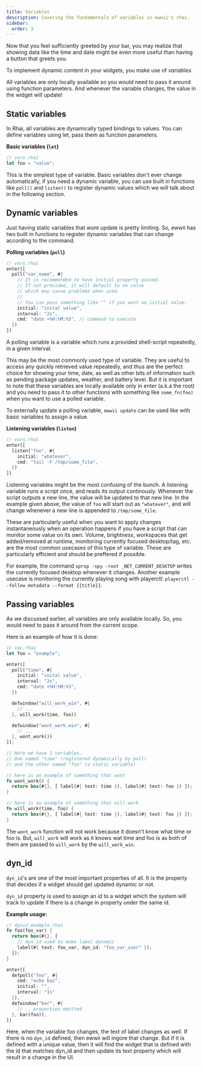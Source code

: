 ```yaml
---
title: Variables
description: Covering the fundamentals of variables in ewwii's rhai.
sidebar:
  order: 3
---
```


Now that you feel sufficiently greeted by your bar, you may realize that showing data like the time and date might be even more useful than having a button that greets you.

To implement dynamic content in your widgets, you make use of _variables_.

All variables are only locally available so you would need to pass it around using function parameters. And whenever the variable changes, the value in the widget will update!

## Static variables

In Rhai, all variables are dynamically typed bindings to values. You can define variables using let, pass them as function parameters.

**Basic variables (`let`)**

```rust
// vars.rhai
let foo = "value";
```

This is the simplest type of variable.
Basic variables don't ever change automatically, if you need a dynamic variable, you can use built in functions like `poll()` and `listen()` to register dynamic values which we will talk about in the following section.

## Dynamic variables

Just having static variables that wont update is pretty limiting. So, ewwii has two built in functions to register dynamic variables that can change according to the command.

**Polling variables (`poll`)**

```rust
// vars.rhai
enter([
  poll("var_name", #{
    // It is recommended to have initial property passed.
    // If not provided, it will default to no value
    // which may cause problems when used.
    //
    // You can pass something like "" if you want no initial value.
    initial: "inital value",
    interval: "2s",
    cmd: "date +%H:%M:%S", // command to execute
  })
])
```

A polling variable is a variable which runs a provided shell-script repeatedly, in a given interval.

This may be the most commonly used type of variable.
They are useful to access any quickly retrieved value repeatedly,
and thus are the perfect choice for showing your time, date, as well as other bits of information such as pending package updates, weather, and battery level.
But it is important to note that these variables are locally available only in enter (a.k.a the root) and you need to pass it to other functions with something like `some_fn(foo)` when you want to use a polled variable.

<!-- You can also specify an initial-value. This should prevent ewwii from waiting for the result of a given command during startup, thus
making the startup time faster. -->

To externally update a polling variable, `ewwii update` can be used like with basic variables to assign a value.

**Listening variables (`listen`)**

```rust
// vars.rhai
enter([
  listen("foo", #{
    initial: "whatever",
    cmd: "tail -F /tmp/some_file",
  })
])
```

Listening variables might be the most confusing of the bunch.
A listening variable runs a script once, and reads its output continously.
Whenever the script outputs a new line, the value will be updated to that new line.
In the example given above, the value of `foo` will start out as `"whatever"`, and will change whenever a new line is appended to `/tmp/some_file`.

These are particularly useful when you want to apply changes instantaneously when an operation happens if you have a script
that can monitor some value on its own. Volume, brightness, workspaces that get added/removed at runtime,
monitoring currently focused desktop/tag, etc. are the most common usecases of this type of variable.
These are particularly efficient and should be preffered if possible.

For example, the command `xprop -spy -root _NET_CURRENT_DESKTOP` writes the currently focused desktop whenever it changes.
Another example usecase is monitoring the currently playing song with playerctl: `playerctl --follow metadata --format {{title}}`.

<!--
**Built-in "magic" variables**

In addition to defining your own variables, ewwii provides some values for you to use out of the box.
These include values such as your CPU and RAM usage.
These mostly contain their data as JSON, which you can then get using the [json access syntax](expression_language.md).
All available magic variables are listed [here](magic-vars.md). -->

## Passing variables

As we discussed earlier, all variables are only available locally. So, you would need to pass it around from the current scope.

Here is an example of how it is done:

```rust
// var.rhai
let foo = "example";

enter([
  poll("time", #{
    initial: "inital value",
    interval: "2s",
    cmd: "date +%H:%M:%S",
  })

  defwindow("will_work_win", #{
    // ...
  }, will_work(time, foo))

  defwindow("wont_work_win", #{
    // ...
  }, wont_work())
]);

// Here we have 2 variables.
// One named "time" (registered dynamically by poll)
// and the other named "foo" (a static variable)

// here is an example of something that wont
fn wont_work() {
  return box(#{}, [ label(#{ text: time }), label(#{ text: foo }) ]);
}

// here is an example of something that will work
fn will_work(time, foo) {
  return box(#{}, [ label(#{ text: time }), label(#{ text: foo }) ]);
}
```

The `wont_work` function will not work because it doesn't know what time or foo is. But, `will_work` will work as it knows wat time and foo is as both of them are passed to `will_work` by the `will_work_win`.

## dyn_id

`dyn_id`'s are one of the most important properties of all. It is the property that decides if a widget should get updated dynamic or not.

`dyn_id` property is used to assign an id to a widget which the system will track to update if there is a change in property under the same id.

**Example usage:**

```rust
// dynid_example.rhai
fn foo(foo_var) {
  return box(#{}, [
    // dyn_id used to make label dynamic
    label(#{ text: foo_var, dyn_id: "foo_var_user" });
  ]);
}

enter([
  defpoll("foo", #{
    cmd: "echo baz",
    initial: "",
    interval: "1s"
  }),
  defwindow("bar", #{
    // .. properties omitted
  }, bar(foo)),
])
```

Here, when the variable foo changes, the text of label changes as well. If there is no `dyn_id` defined, then ewwii will ingore that change. But if it is defined with a unique value, then it will find the widget that is defined with the id that matches dyn_id and then update its text property which will result in a change in the UI.
